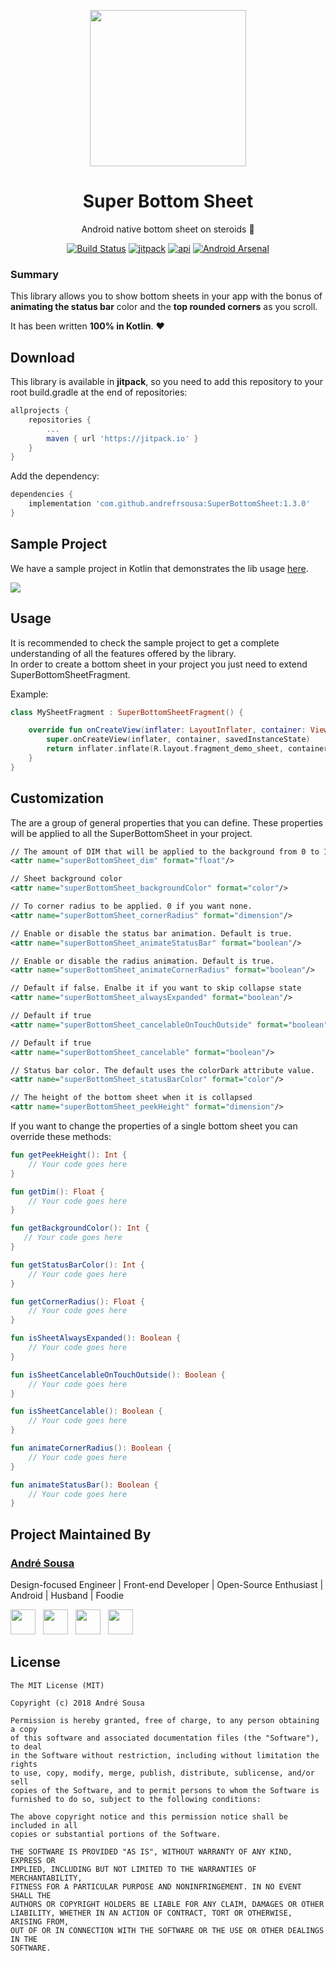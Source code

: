 <p align="center"><a href="https://github.com/andrefrsousa/SuperBottomSheet" target="_blank"><img width="250"src="raw/logo.png"></a></p>
<h1 align="center">Super Bottom Sheet</h1>
<p align="center">Android native bottom sheet on steroids 💪</p>
<p align="center">
  <a href="https://travis-ci.org/andrefrsousa/SuperBottomSheet"><img src="https://travis-ci.org/andrefrsousa/SuperBottomSheet.svg?branch=master" alt="Build Status"></a>
  <a href="https://jitpack.io/#andrefrsousa/SuperBottomSheet"><img src="https://jitpack.io/v/andrefrsousa/SuperBottomSheet.svg" alt="jitpack"></a>
  <a href="https://android-arsenal.com/api?level=14"><img src="https://img.shields.io/badge/API-14%2B-orange.svg?style=flat" alt="api"></a>
  <a href="https://android-arsenal.com/details/1/7259"><img src="https://img.shields.io/badge/Android%20Arsenal-SuperBottomSheet-green.svg?style=flat" alt="Android Arsenal"></a>
</p>
  
### Summary  
This library allows you to show bottom sheets in your app with the bonus of **animating the status bar** color and the **top rounded corners** as you scroll.   

It has been written **100% in Kotlin**. ❤️
  
## Download  
  
This library is available in **jitpack**, so you need to add this repository to your root build.gradle at the end of repositories:
   
```groovy  
allprojects {
    repositories {
        ...
        maven { url 'https://jitpack.io' }
    }
}
```
	
Add the dependency:

```groovy 
dependencies {
    implementation 'com.github.andrefrsousa:SuperBottomSheet:1.3.0'
}
```  
  
## Sample Project  

We have a sample project in Kotlin that demonstrates the lib usage [here](https://github.com/andrefrsousa/SuperBottomSheet/blob/master/demo/src/main/java/com/andrefrsousa/superbottomsheet/demo/MainActivity.kt).

![](/raw/example.gif)
  
## Usage  

It is recommended to check the sample project to get a complete understanding of all the features offered by the library.  
In order to create a bottom sheet in your project you just need to extend SuperBottomSheetFragment.

Example:

```kotlin
class MySheetFragment : SuperBottomSheetFragment() {

    override fun onCreateView(inflater: LayoutInflater, container: ViewGroup?, savedInstanceState: Bundle?): View? {
        super.onCreateView(inflater, container, savedInstanceState)
        return inflater.inflate(R.layout.fragment_demo_sheet, container, false)
    }
}
```
  
## Customization
  
The are a group of general properties that you can define. These properties will be applied to all the SuperBottomSheet in your project.  

```xml
// The amount of DIM that will be applied to the background from 0 to 1.
<attr name="superBottomSheet_dim" format="float"/>  

// Sheet background color
<attr name="superBottomSheet_backgroundColor" format="color"/>

// To corner radius to be applied. 0 if you want none.
<attr name="superBottomSheet_cornerRadius" format="dimension"/>  

// Enable or disable the status bar animation. Default is true.
<attr name="superBottomSheet_animateStatusBar" format="boolean"/>

// Enable or disable the radius animation. Default is true.
<attr name="superBottomSheet_animateCornerRadius" format="boolean"/>

// Default if false. Enalbe it if you want to skip collapse state
<attr name="superBottomSheet_alwaysExpanded" format="boolean"/>

// Default if true
<attr name="superBottomSheet_cancelableOnTouchOutside" format="boolean"/>

// Default if true
<attr name="superBottomSheet_cancelable" format="boolean"/>

// Status bar color. The default uses the colorDark attribute value.  
<attr name="superBottomSheet_statusBarColor" format="color"/>  

// The height of the bottom sheet when it is collapsed 
<attr name="superBottomSheet_peekHeight" format="dimension"/>
```

If you want to change the properties of a single bottom sheet you can override these methods:

```kotlin
fun getPeekHeight(): Int {
    // Your code goes here
}

fun getDim(): Float {
    // Your code goes here
}

fun getBackgroundColor(): Int {
   // Your code goes here
}

fun getStatusBarColor(): Int {
    // Your code goes here
}

fun getCornerRadius(): Float {
    // Your code goes here
}

fun isSheetAlwaysExpanded(): Boolean {
    // Your code goes here
}

fun isSheetCancelableOnTouchOutside(): Boolean {
    // Your code goes here
}

fun isSheetCancelable(): Boolean {
    // Your code goes here
}

fun animateCornerRadius(): Boolean {
    // Your code goes here
}

fun animateStatusBar(): Boolean {
    // Your code goes here
}

```

## Project Maintained By

### [André Sousa](https://andrefrsousa.github.io)

Design-focused Engineer | Front-end Developer | Open-Source Enthusiast | Android | Husband | Foodie

<a href="https://www.linkedin.com/in/andrefrsousa/"><img src="https://github.com/andrefrsousa/social-icons/blob/master/linkedin.png?raw=true" width="40" style="margin-right:8px"></a>
<a href="https://stackoverflow.com/users/1574250/andré-sousa"><img src="https://github.com/andrefrsousa/social-icons/blob/master/stackoverflow.png?raw=true" width="40" style="margin-right:8px"></a>
<a href="https://medium.com/andré-sousa"><img src="https://github.com/andrefrsousa/social-icons/blob/master/medium.png?raw=true" width="40" style="margin-right:8px"></a>
<a href="https://twitter.com/andrefrsousa"><img src="https://github.com/andrefrsousa/social-icons/blob/master/twitter.png?raw=true" width="40" style="margin-right:8px"></a>

## License  
  
```  
The MIT License (MIT)  
  
Copyright (c) 2018 André Sousa  
  
Permission is hereby granted, free of charge, to any person obtaining a copy  
of this software and associated documentation files (the "Software"), to deal  
in the Software without restriction, including without limitation the rights  
to use, copy, modify, merge, publish, distribute, sublicense, and/or sell  
copies of the Software, and to permit persons to whom the Software is  
furnished to do so, subject to the following conditions:  
  
The above copyright notice and this permission notice shall be included in all  
copies or substantial portions of the Software.  
  
THE SOFTWARE IS PROVIDED "AS IS", WITHOUT WARRANTY OF ANY KIND, EXPRESS OR  
IMPLIED, INCLUDING BUT NOT LIMITED TO THE WARRANTIES OF MERCHANTABILITY,  
FITNESS FOR A PARTICULAR PURPOSE AND NONINFRINGEMENT. IN NO EVENT SHALL THE  
AUTHORS OR COPYRIGHT HOLDERS BE LIABLE FOR ANY CLAIM, DAMAGES OR OTHER  
LIABILITY, WHETHER IN AN ACTION OF CONTRACT, TORT OR OTHERWISE, ARISING FROM,  
OUT OF OR IN CONNECTION WITH THE SOFTWARE OR THE USE OR OTHER DEALINGS IN THE  
SOFTWARE.
